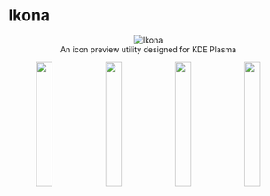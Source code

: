# Ikona
<p align="center">
  <img src="https://invent.kde.org/kde/ikona/raw/master/data/org.kde.Ikona.svg" alt="Ikona"/>
  <br>
  An icon preview utility designed for KDE Plasma
</p>

<p align="center">
  <img width="24%" src=https://cdn.kde.org/screenshots/ikona/home-screenshot.png" />  
  <img width="24%" src=https://cdn.kde.org/screenshots/ikona/colour-screenshot.png" />  
  <img width="24%" src=https://cdn.kde.org/screenshots/ikona/colour-screenshot-dark.png" />  
  <!-- <img width="19%" src=https://cdn.kde.org/screenshots/ikona/monochrome-screenshot.png" />  -->
  <img width="24%" src=https://cdn.kde.org/screenshots/ikona/colour-palette-screenshot.png" />  
</p>
